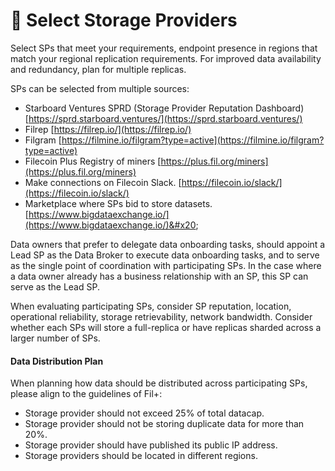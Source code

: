 # 🏢 Select Storage Providers

Select SPs that meet your requirements, endpoint presence in regions that match your regional replication requirements. For improved data availability and redundancy, plan for multiple replicas.

SPs can be selected from multiple sources:

* Starboard Ventures SPRD (Storage Provider Reputation Dashboard) [https://sprd.starboard.ventures/](https://sprd.starboard.ventures/)
* Filrep [https://filrep.io/](https://filrep.io/)
* Filgram [https://filmine.io/filgram?type=active](https://filmine.io/filgram?type=active)
* Filecoin Plus Registry of miners [https://plus.fil.org/miners](https://plus.fil.org/miners)
* Make connections on Filecoin Slack. [https://filecoin.io/slack/](https://filecoin.io/slack/)
* Marketplace where SPs bid to store datasets. [https://www.bigdataexchange.io/](https://www.bigdataexchange.io/)&#x20;

Data owners that prefer to delegate data onboarding tasks, should appoint a Lead SP as the Data Broker to execute data onboarding tasks, and to serve as the single point of coordination with participating SPs. In the case where a data owner already has a business relationship with an SP, this SP can serve as the Lead SP.

When evaluating participating SPs, consider SP reputation, location, operational reliability, storage retrievability, network bandwidth. Consider whether each SPs will store a full-replica or have replicas sharded across a larger number of SPs.

#### Data Distribution Plan

When planning how data should be distributed across participating SPs, please align to the guidelines of Fil+:&#x20;

* Storage provider should not exceed 25% of total datacap.
* Storage provider should not be storing duplicate data for more than 20%.
* Storage provider should have published its public IP address.
* Storage providers should be located in different regions.

